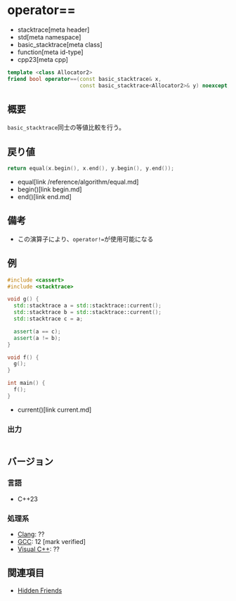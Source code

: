 # operator==
* stacktrace[meta header]
* std[meta namespace]
* basic_stacktrace[meta class]
* function[meta id-type]
* cpp23[meta cpp]

```cpp
template <class Allocator2>
friend bool operator==(const basic_stacktrace& x,
                       const basic_stacktrace<Allocator2>& y) noexcept;
```

## 概要
`basic_stacktrace`同士の等値比較を行う。


## 戻り値
```cpp
return equal(x.begin(), x.end(), y.begin(), y.end());
```
* equal[link /reference/algorithm/equal.md]
* begin()[link begin.md]
* end()[link end.md]


## 備考
- この演算子により、`operator!=`が使用可能になる


## 例
```cpp example
#include <cassert>
#include <stacktrace>

void g() {
  std::stacktrace a = std::stacktrace::current();
  std::stacktrace b = std::stacktrace::current();
  std::stacktrace c = a;

  assert(a == c);
  assert(a != b);
}

void f() {
  g();
}

int main() {
  f();
}
```
* current()[link current.md]

### 出力
```
```


## バージョン
### 言語
- C++23

### 処理系
- [Clang](/implementation.md#clang): ??
- [GCC](/implementation.md#gcc): 12 [mark verified]
- [Visual C++](/implementation.md#visual_cpp): ??


## 関連項目
- [Hidden Friends](/article/lib/hidden_friends.md)

